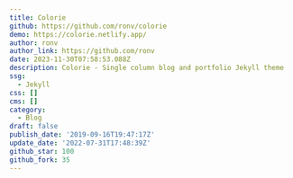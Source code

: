 ```yaml
---
title: Colorie
github: https://github.com/ronv/colorie
demo: https://colorie.netlify.app/
author: ronv
author_link: https://github.com/ronv
date: 2023-11-30T07:58:53.088Z
description: Colorie - Single column blog and portfolio Jekyll theme
ssg:
  - Jekyll
css: []
cms: []
category:
  - Blog
draft: false
publish_date: '2019-09-16T19:47:17Z'
update_date: '2022-07-31T17:48:39Z'
github_star: 100
github_fork: 35
---
```

